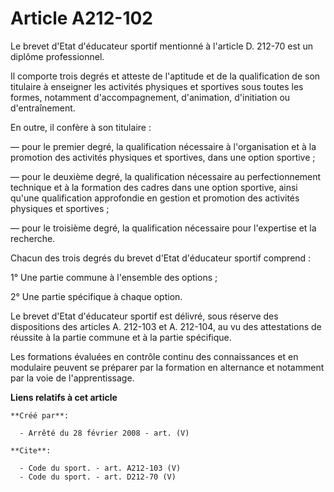 # Article A212-102

Le brevet d'Etat d'éducateur sportif mentionné à l'article D. 212-70 est un diplôme professionnel. 

Il comporte trois degrés et atteste de l'aptitude et de la qualification de son titulaire à enseigner les activités physiques
et sportives sous toutes les formes, notamment d'accompagnement, d'animation, d'initiation ou d'entraînement. 

En outre, il confère à son titulaire : 

― pour le premier degré, la qualification nécessaire à l'organisation et à la promotion des activités physiques et sportives,
dans une option sportive ; 

― pour le deuxième degré, la qualification nécessaire au perfectionnement technique et à la formation des cadres dans une
option sportive, ainsi qu'une qualification approfondie en gestion et promotion des activités physiques et sportives ; 

― pour le troisième degré, la qualification nécessaire pour l'expertise et la recherche. 

Chacun des trois degrés du brevet d'Etat d'éducateur sportif comprend : 

1° Une partie commune à l'ensemble des options ; 

2° Une partie spécifique à chaque option. 

Le brevet d'Etat d'éducateur sportif est délivré, sous réserve des dispositions des articles A. 212-103 et A. 212-104, au vu
des attestations de réussite à la partie commune et à la partie spécifique. 

Les formations évaluées en contrôle continu des connaissances et en modulaire peuvent se préparer par la formation en
alternance et notamment par la voie de l'apprentissage.

**Liens relatifs à cet article**

	**Créé par**:

	  - Arrêté du 28 février 2008 - art. (V)

	**Cite**:

	  - Code du sport. - art. A212-103 (V)
	  - Code du sport. - art. D212-70 (V)
